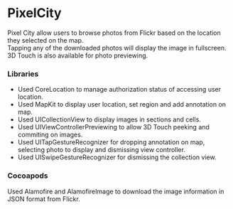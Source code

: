 # PixelCity

Pixel City allow users to browse photos from Flickr based on the location they selected on the map. <br/>
Tapping any of the downloaded photos will display the image in fullscreen. <br/>
3D Touch is also available for photo previewing. <br/>

### Libraries
<ul>
<li>Used CoreLocation to manage authorization status of accessing user location.<br/></li>
<li>Used MapKit to display user location, set region and add annotation on map.<br/></li>
<li>Used UICollectionView to display images in sections and cells.<br/></li>
<li>Used UIViewControllerPreviewing to allow 3D Touch peeking and commiting on images.<br/></li>
<li>Used UITapGestureRecognizer for dropping annotation on map, selecting photo to display and dismissing view controller.<br/></li>
<li>Used UISwipeGestureRecognizer for dismissing the collection view.<br/></li>
</ul>

### Cocoapods
Used Alamofire and AlamofireImage to download the image information in JSON format from Flickr.
